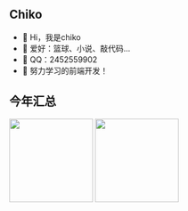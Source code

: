 ## Chiko
- 👋 Hi，我是chiko 
- 💖 爱好：篮球、小说、敲代码...
- 🐧 QQ：2452559902
- 🌈 努力学习的前端开发！

 ## 今年汇总
<span> <img height="150px" src="https://github-readme-stats.vercel.app/api?username=chen-ziwen&hide_title=true&show_icons=trueline_height=21&bg_color=ffffff" />
</span>
<span><img height="150px" src="https://github-readme-stats.vercel.app/api/top-langs/?username=all-smile&hide_title=true&layout=compact&bg_color=ffffff" /></span>




